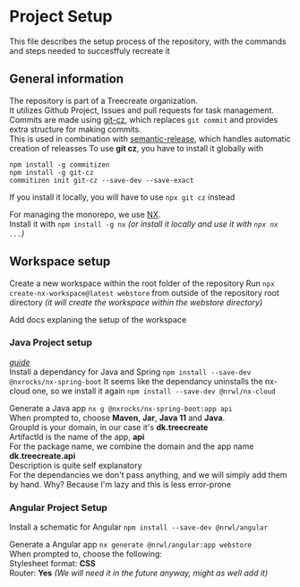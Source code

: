 # Project Setup
This file describes the setup process of the repository, with the commands and steps needed to succesffuly recreate it

## General information
The repository is part of a Treecreate organization.\
It utilizes Github Project, Issues and pull requests for task management.\
Commits are made using [git-cz](https://github.com/streamich/git-cz), which replaces `git commit` and provides extra structure for making commits.\
This is used in combination with [semantic-release](https://github.com/semantic-release/semantic-release), which handles automatic creation of releasses
To use **git cz**, you have to install it globally with
```shell
npm install -g commitizen
npm install -g git-cz
commitizen init git-cz --save-dev --save-exact
```
If you install it locally, you will have to use `npx git cz` instead

For managing the monorepo, we use [NX](https://github.com/nrwl/nx).\
Install it with `npm install -g nx` _(or install it locally and use it with `npx nx ...`)_

## Workspace setup
Create a new workspace within the root folder of the repository
Run `npx create-nx-workspace@latest webstore` from outside of the repository root directory _(it will create the workspace within the webstore directory)_

Add docs explaning the setup of the workspace

### Java Project setup
*[guide](https://www.linkedin.com/pulse/integrating-spring-boot-application-inside-nx-workspace-tine-kondo/)* \
Install a dependancy for Java and Spring 
`npm install --save-dev @nxrocks/nx-spring-boot`
It seems like the dependancy uninstalls the nx-cloud one, so we install it again
`npm install --save-dev @nrwl/nx-cloud`

Generate a Java app
`nx g @nxrocks/nx-spring-boot:app api` \
When prompted to, choose **Maven**, **Jar**, **Java 11** and **Java**. \
GroupId is your domain, in our case it's **dk.treecreate** \
ArtifactId is the name of the app, **api** \
For the package name, we combine the domain and the app name **dk.treecreate.api** \
Description is quite self explanatory \
For the dependancies we don't pass anything, and we will simply add them by hand. Why? Because I'm lazy and this is less error-prone

### Angular Project Setup
Install a schematic for Angular `npm install --save-dev @nrwl/angular`

Generate a Angular app `nx generate @nrwl/angular:app webstore` \
When prompted to, choose the following: \
Stylesheet format: **CSS** \
Router: **Yes** *(We will need it in the future anyway, might as well add it)*
